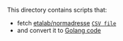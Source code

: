 This directory contains scripts that:
* fetch [etalab/normadresse](https://github.com/etalab/normadresse) [`CSV file`](https://github.com/etalab/normadresse/blob/master/normadresse.csv)
* and convert it to [Golang code](https://github.com/united-drivers/go-normadresse/blob/master/data.go)
